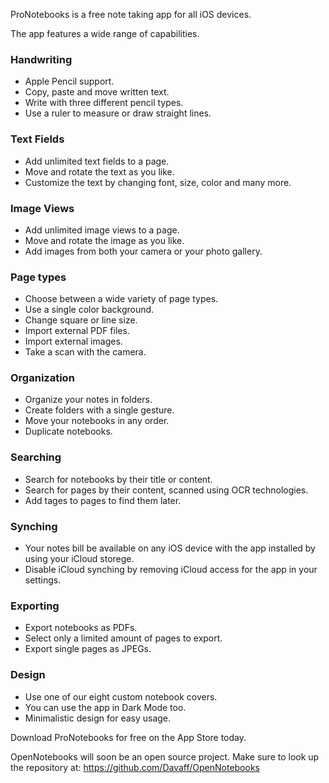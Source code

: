 ProNotebooks is a free note taking app for all iOS devices.

The app features a wide range of capabilities.

### Handwriting
- Apple Pencil support.
- Copy, paste and move written text.
- Write with three different pencil types.
- Use a ruler to measure or draw straight lines.

### Text Fields 
- Add unlimited text fields to a page.
- Move and rotate the text as you like.
- Customize the text by changing font, size, color and many more.

### Image Views 
- Add unlimited image views to a page.
- Move and rotate the image as you like.
- Add images from both your camera or your photo gallery.

### Page types 
- Choose between a wide variety of page types.
- Use a single color background.
- Change square or line size.
- Import external PDF files.
- Import external images.
- Take a scan with the camera.

### Organization 
- Organize your notes in folders.
- Create folders with a single gesture.
- Move your notebooks in any order.
- Duplicate notebooks.

### Searching 
- Search for notebooks by their title or content.
- Search for pages by their content, scanned using OCR technologies.
- Add tages to pages to find them later.

### Synching 
- Your notes bill be available on any iOS device with the app installed by using your iCloud storege.
- Disable iCloud synching by removing iCloud access for the app in your settings.

### Exporting 
- Export notebooks as PDFs.
- Select only a limited amount of pages to export.
- Export single pages as JPEGs.

### Design 
- Use one of our eight custom notebook covers.
- You can use the app in Dark Mode too.
- Minimalistic design for easy usage.

Download ProNotebooks for free on the App Store today.

OpenNotebooks will soon be an open source project. 
Make sure to look up the repository at: https://github.com/Davaff/OpenNotebooks
